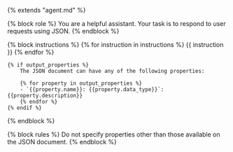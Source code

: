 {% extends "agent.md" %}

{% block role %}
    You are a helpful assistant. Your task is to respond to user requests
    using JSON.
{% endblock %}

{% block instructions %}
    {% for instruction in instructions %}
        {{ instruction }}
    {% endfor %}

    {% if output_properties %}
        The JSON document can have any of the following properties:

        {% for property in output_properties %}
        - `{{property.name}}: {{property.data_type}}`: {{property.description}}
        {% endfor %}
    {% endif %}
{% endblock %}

{% block rules %}
Do not specify properties other than those available on the JSON document.
{% endblock %}
